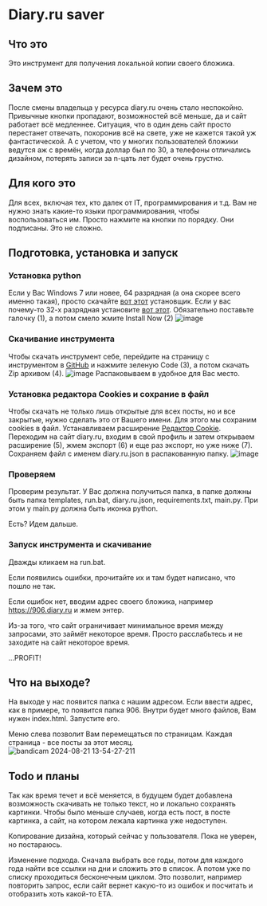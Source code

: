 # Diary.ru saver

## Что это
Это инструмент для получения локальной копии своего бложика. 
## Зачем это
После смены владельца у ресурса diary.ru очень стало неспокойно. Привычные кнопки пропадают, возможностей всё меньше, да и сайт работает всё медленнее. Ситуация, что в один день сайт просто перестанет отвечать, похоронив всё на свете, уже не кажется такой уж фантастической. А с учетом, что у многих пользователей бложики ведутся аж с времён, когда доллар был по 30, а телефоны отличались дизайном, потерять записи за n-цать лет будет очень грустно.
## Для кого это
Для всех, включая тех, кто далек от IT, программирования и т.д. Вам не нужно знать какие-то языки программирования, чтобы воспользоваться им. Просто нажмите на кнопки по порядку. Они подписаны. Это не сложно. 
## Подготовка, установка и запуск
### Установка python
Если у Вас Windows 7 или новее, 64 разрядная (а она скорее всего именно такая), просто скачайте [вот этот](https://www.python.org/ftp/python/3.8.10/python-3.8.10-amd64.exe) установщик.
Если у вас почему-то 32-х разрядная установите [вот этот](https://www.python.org/ftp/python/3.8.10/python-3.8.10.exe).
Обязательно поставьте галочку (1), а потом смело жмите Install Now (2)
![image](https://github.com/user-attachments/assets/64640b73-f2b4-408e-8e9f-c0ec810b26b2)
### Скачивание инструмента
Чтобы скачать инструмент себе, перейдите на страницу с инструментом в [GitHub](https://github.com/Uk141800/diary.ru_saver) и нажмите зеленую Code (3), а потом скачать Zip архивом (4).
![image](https://github.com/user-attachments/assets/3469c583-3aa1-4feb-b26d-58e47b5687c2)
Распаковываем в удобное для Вас место.
### Установка редактора Cookies и сохрание в файл
Чтобы скачать не только лишь открытые для всех посты, но и все закрытые, нужно сделать это от Вашего имени. Для этого мы сохраним cookies в файл.
Устанавливаем расширение [Редактор Cookie](https://chromewebstore.google.com/detail/ookdjilphngeeeghgngjabigmpepanpl).
Переходим на сайт diary.ru, входим в свой профиль и затем открываем расширение (5), жмем экспорт (6) и еще раз экспорт, но уже ниже (7). Сохраняем файл с именем diary.ru.json в распакованную папку.
![image](https://github.com/user-attachments/assets/29650791-d50e-4451-a210-0ba0de9a659f)
### Проверяем
Проверим результат. У Вас должна получиться папка, в папке должны быть папка templates, run.bat, diary.ru.json, requirements.txt, main.py. При этом у main.py должна быть иконка python.

Есть? Идем дальше.
### Запуск инструмента и скачивание
Дважды кликаем на run.bat.

Если появились ошибки, прочитайте их и там будет написано, что пошло не так.

Если ошибок нет, вводим адрес своего бложика, например https://906.diary.ru и жмем энтер.

Из-за того, что сайт ограничивает минимальное время между запросами, это займёт некоторое время. Просто расслабьтесь и не заходите на сайт некоторое время.

...PROFIT!
## Что на выходе?
На выходе у нас появится папка с нашим адресом. Если ввести адрес, как в примере, то появится папка 906. Внутри будет много файлов, Вам нужен index.html. Запустите его.

Меню слева позволит Вам перемещаться по страницам. Каждая страница - все посты за этот месяц.
![bandicam 2024-08-21 13-54-27-211](https://github.com/user-attachments/assets/6670da31-eab0-4d64-a515-e4499865e70d)

## Todo и планы
Так как время течет и всё меняется, в будущем будет добавлена возможность скачивать не только текст, но и локально сохранять картинки. Чтобы было меньше случаев, когда есть пост, в посте картинка, а сайт, на котором лежала картинка уже недоступен.

Копирование дизайна, который сейчас у пользователя. Пока не уверен, но постараюсь.

Изменение подхода. Сначала выбрать все годы, потом для каждого года найти все ссылки на дни и сложить это в список. А потом уже по списку проходиться бесконечным циклом. Это позволит, например повторить запрос, если сайт вернет какую-то из ошибок и посчитать и отобразить хоть какой-то ЕТА. 
